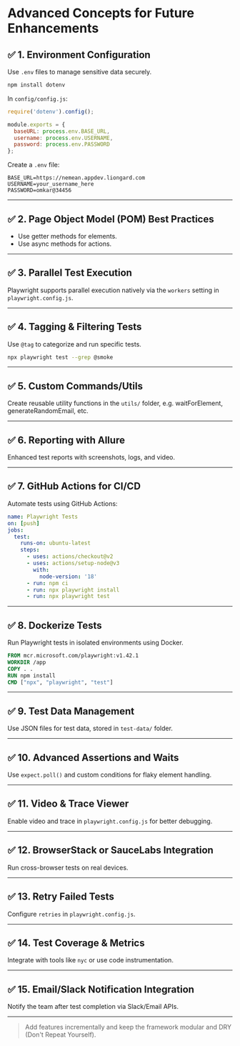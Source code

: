 
# Advanced Concepts for Future Enhancements

## ✅ 1. Environment Configuration
Use `.env` files to manage sensitive data securely.
```bash
npm install dotenv
```
In `config/config.js`:
```js
require('dotenv').config();

module.exports = {
  baseURL: process.env.BASE_URL,
  username: process.env.USERNAME,
  password: process.env.PASSWORD
};
```
Create a `.env` file:
```
BASE_URL=https://nemean.appdev.liongard.com
USERNAME=your_username_here
PASSWORD=omkar@34456
```

---

## ✅ 2. Page Object Model (POM) Best Practices
- Use getter methods for elements.
- Use async methods for actions.

---

## ✅ 3. Parallel Test Execution
Playwright supports parallel execution natively via the `workers` setting in `playwright.config.js`.

---

## ✅ 4. Tagging & Filtering Tests
Use `@tag` to categorize and run specific tests.
```bash
npx playwright test --grep @smoke
```

---

## ✅ 5. Custom Commands/Utils
Create reusable utility functions in the `utils/` folder, e.g. waitForElement, generateRandomEmail, etc.

---

## ✅ 6. Reporting with Allure
Enhanced test reports with screenshots, logs, and video.

---

## ✅ 7. GitHub Actions for CI/CD
Automate tests using GitHub Actions:
```yaml
name: Playwright Tests
on: [push]
jobs:
  test:
    runs-on: ubuntu-latest
    steps:
      - uses: actions/checkout@v2
      - uses: actions/setup-node@v3
        with:
          node-version: '18'
      - run: npm ci
      - run: npx playwright install
      - run: npx playwright test
```

---

## ✅ 8. Dockerize Tests
Run Playwright tests in isolated environments using Docker.
```Dockerfile
FROM mcr.microsoft.com/playwright:v1.42.1
WORKDIR /app
COPY . .
RUN npm install
CMD ["npx", "playwright", "test"]
```

---

## ✅ 9. Test Data Management
Use JSON files for test data, stored in `test-data/` folder.

---

## ✅ 10. Advanced Assertions and Waits
Use `expect.poll()` and custom conditions for flaky element handling.

---

## ✅ 11. Video & Trace Viewer
Enable video and trace in `playwright.config.js` for better debugging.

---

## ✅ 12. BrowserStack or SauceLabs Integration
Run cross-browser tests on real devices.

---

## ✅ 13. Retry Failed Tests
Configure `retries` in `playwright.config.js`.

---

## ✅ 14. Test Coverage & Metrics
Integrate with tools like `nyc` or use code instrumentation.

---

## ✅ 15. Email/Slack Notification Integration
Notify the team after test completion via Slack/Email APIs.

---

> Add features incrementally and keep the framework modular and DRY (Don't Repeat Yourself).
